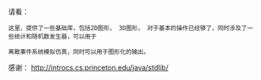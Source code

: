 请看：

    这里，提供了一些基础库，包括2D图形， 3D图形， 对于基本的操作已经够了，同时涉及了一些统计和随机数发生器，可以用于

    离散事件系统模拟仿真，同时可以用于图形化的输出。

感谢：
    http://introcs.cs.princeton.edu/java/stdlib/
